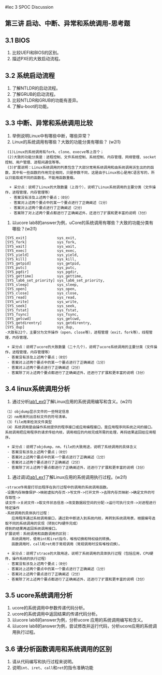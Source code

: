 #lec 3 SPOC Discussion

## 第三讲 启动、中断、异常和系统调用-思考题

## 3.1 BIOS
 1. 比较UEFI和BIOS的区别。
 1. 描述PXE的大致启动流程。

## 3.2 系统启动流程
 1. 了解NTLDR的启动流程。
 1. 了解GRUB的启动流程。
 1. 比较NTLDR和GRUB的功能有差异。
 1. 了解u-boot的功能。

## 3.3 中断、异常和系统调用比较
 1. 举例说明Linux中有哪些中断，哪些异常？
 1. Linux的系统调用有哪些？大致的功能分类有哪些？  (w2l1)
```
 (1)Linux的系统调用有fork、clone、execve等上百个；
 (2)大致的功能分类是：进程控制、文件系统控制、系统控制、内存管理、网络管理、socket控制、用户管理、进程间通信等等。
 (3)扩展说明：Linux系统调用的列表包含了大部分常用系统调用和由系统调用派生出的的函数，其中有一些函数的作用完全相同，只是参数不同，这是由于Linux核心是用C语言写的，所以只能取成不同的函数名，不能用函数重载。
```
```
  + 采分点：说明了Linux的大致数量（上百个），说明了Linux系统调用的主要分类（文件操作，进程管理，内存管理等）
  - 答案没有涉及上述两个要点；（0分）
  - 答案对上述两个要点中的某一个要点进行了正确阐述（1分）
  - 答案对上述两个要点进行了正确阐述（2分）
  - 答案除了对上述两个要点都进行了正确阐述外，还进行了扩展和更丰富的说明（3分）
 ```
 
 1. 以ucore lab8的answer为例，uCore的系统调用有哪些？大致的功能分类有哪些？(w2l1)
```
[SYS_exit]              sys_exit,
[SYS_fork]              sys_fork,
[SYS_wait]              sys_wait,
[SYS_exec]              sys_exec,
[SYS_yield]             sys_yield,
[SYS_kill]              sys_kill,
[SYS_getpid]            sys_getpid,
[SYS_putc]              sys_putc,
[SYS_pgdir]             sys_pgdir,
[SYS_gettime]           sys_gettime,
[SYS_lab6_set_priority] sys_lab6_set_priority,
[SYS_sleep]             sys_sleep,
[SYS_open]              sys_open,
[SYS_close]             sys_close,
[SYS_read]              sys_read,
[SYS_write]             sys_write,
[SYS_seek]              sys_seek,
[SYS_fstat]             sys_fstat,
[SYS_fsync]             sys_fsync,
[SYS_getcwd]            sys_getcwd,
[SYS_getdirentry]       sys_getdirentry,
[SYS_dup]               sys_dup,
-大致有22个，主要分为文件操作（open，close等），进程管理（exit，fork等），线程管理，内存管理。
```
 ```
  + 采分点：说明了ucore的大致数量（二十几个），说明了ucore系统调用的主要分类（文件操作，进程管理，内存管理等）
  - 答案没有涉及上述两个要点；（0分）
  - 答案对上述两个要点中的某一个要点进行了正确阐述（1分）
  - 答案对上述两个要点进行了正确阐述（2分）
  - 答案除了对上述两个要点都进行了正确阐述外，还进行了扩展和更丰富的说明（3分）
 ```
 
## 3.4 linux系统调用分析
 1. 通过分析[lab1_ex0](https://github.com/chyyuu/ucore_lab/blob/master/related_info/lab1/lab1-ex0.md)了解Linux应用的系统调用编写和含义。(w2l1)
 ```
 （1）objdump显示文件的一些特定信息
 （2）nm用来列出目标文件的符号清单。
 （3）file用来检测文件类型
 （4）系统调用是由操作系统提供的程序接口或应用编程接口，是应用程序同系统之间的接口。系统调用把应用程序的请求传给内核，调用相应的内核完成所需的处理，再将结果返回给应用程序。
 ```
 ```
  + 采分点：说明了objdump，nm，file的大致用途，说明了系统调用的具体含义
  - 答案没有涉及上述两个要点；（0分）
  - 答案对上述两个要点中的某一个要点进行了正确阐述（1分）
  - 答案对上述两个要点进行了正确阐述（2分）
  - 答案除了对上述两个要点都进行了正确阐述外，还进行了扩展和更丰富的说明（3分）
 
 ```
 
 1. 通过调试[lab1_ex1](https://github.com/chyyuu/ucore_lab/blob/master/related_info/lab1/lab1-ex1.md)了解Linux应用的系统调用执行过程。(w2l1)
 ```
 -strace作用是打印出程序在执行过程中的调用的系统调用函数。
 -设置内存映像保护->映射虚拟内存页->写文件->打开文件->去除内存页映射->确定文件的可存取性->
 读文件->关闭文件->取文件状态信息->改变数据段空间的分配->运行可执行文件->对进程进行特定操作
 -系统调用的具体执行过程：
    应用程序通过系统调用接口，通过软中断进入到系统内核，再转到系统调用表，根据编号选取不同的系统调用的实现（转到CPU硬件完成）
 得到的结果再返回系统调用接口。
 扩展说明：系统调用和函数调用的区别：
    系统调用时，使用int和iret指令，堆栈切换和特权级的转换。
    函数调用时，call和ret用于常规调用（常规调用时没有堆栈切换）。
 ```
 ```
  + 采分点：说明了strace的大致用途，说明了系统调用的具体执行过程（包括应用，CPU硬件，操作系统的执行过程）
  - 答案没有涉及上述两个要点；（0分）
  - 答案对上述两个要点中的某一个要点进行了正确阐述（1分）
  - 答案对上述两个要点进行了正确阐述（2分）
  - 答案除了对上述两个要点都进行了正确阐述外，还进行了扩展和更丰富的说明（3分）
 ```
 
## 3.5 ucore系统调用分析
 1. ucore的系统调用中参数传递代码分析。
 1. ucore的系统调用中返回结果的传递代码分析。
 1. 以ucore lab8的answer为例，分析ucore 应用的系统调用编写和含义。
 1. 以ucore lab8的answer为例，尝试修改并运行代码，分析ucore应用的系统调用执行过程。
 
## 3.6 请分析函数调用和系统调用的区别
 1. 请从代码编写和执行过程来说明。
   1. 说明`int`、`iret`、`call`和`ret`的指令准确功能
 

